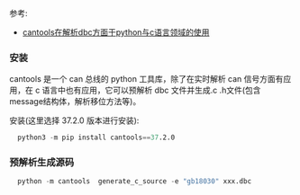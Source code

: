 
参考:
- [cantools在解析dbc方面于python与c语言领域的使用](https://blog.csdn.net/weixin_40332136/article/details/125912484)

### 安装

cantools 是一个 can 总线的 python 工具库，除了在实时解析 can 信号方面有应用，在 c 语言中也有应用，它可以预解析 dbc 文件并生成.c .h文件(包含message结构体，解析移位方法等)。

安装(这里选择 37.2.0 版本进行安装):
```s
  python3 -m pip install cantools==37.2.0
```

### 预解析生成源码

```s
  python -m cantools  generate_c_source -e "gb18030" xxx.dbc
```
